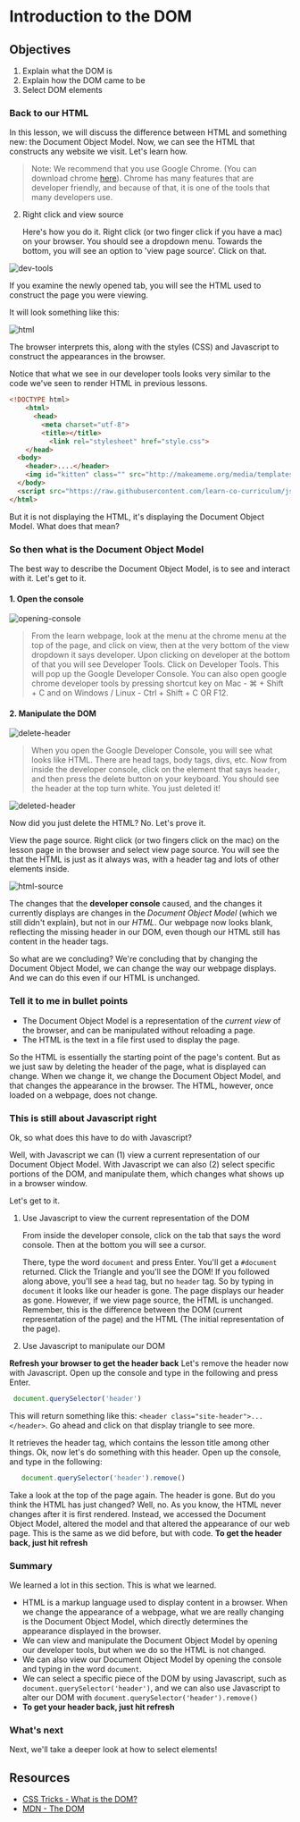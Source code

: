 # Introduction to the DOM

## Objectives

1. Explain what the DOM is
2. Explain how the DOM came to be
3. Select DOM elements

### Back to our HTML

In this lesson, we will discuss the difference between HTML and something new: the Document Object Model. Now, we can see the HTML that constructs any website we visit. Let's learn how.

> Note: We recommend that you use Google Chrome.  (You can download chrome [here](https://www.google.com/chrome/browser/desktop/index.html)). Chrome has many features that are developer friendly, and because of that, it is one of the tools that many developers use.


2. Right click and view source

	Here's how you do it. Right click (or two finger click if you have a mac) on your browser. You should see a dropdown menu. Towards the bottom, you will see an option to 'view page source'. Click on that.  

![dev-tools](https://s3.amazonaws.com/learn-verified/inspect-element.png)


If you examine the newly opened tab, you will see the HTML used to construct the page you were viewing.  

It will look something like this:

![html](https://s3.amazonaws.com/learn-verified/dom-dev-tools.png)

The browser interprets this, along with the styles (CSS) and Javascript to construct the appearances in the browser.  

Notice that what we see in our developer tools looks very similar to the code we've seen to render HTML in previous lessons. 

```html
<!DOCTYPE html>
	<html>
	  <head>
	    <meta charset="utf-8">
	    <title></title>
	      <link rel="stylesheet" href="style.css">
  	</head>
  <body>
    <header>....</header>
    <img id="kitten" class="" src="http://makeameme.org/media/templates/120/grumpy_cat.jpg" alt="" width="120" height="120">
  </body>
  <script src="https://raw.githubusercontent.com/learn-co-curriculum/js-and-the-web/master/spin.js" charset="utf-8"></script>
</html>

```

But it is not displaying the HTML, it's displaying the Document Object Model. What does that mean?

### So then what is the Document Object Model

The best way to describe the Document Object Model, is to see and interact with it. Let's get to it.

#### 1. Open the console 

![opening-console](https://s3.amazonaws.com/learn-verified/opening-console.gif)
	
> From the learn webpage, look at the menu at the chrome menu at the top of the page, and click on view, then at the very bottom of the view dropdown it says developer. Upon clicking on developer at the bottom of that you will see Developer Tools. Click on Developer Tools. This will pop up the Google Developer Console. You can also open google chrome developer tools by pressing shortcut key on Mac - ⌘ + Shift + C and on Windows / Linux - Ctrl + Shift + C OR F12.

#### 2. Manipulate the DOM

![delete-header](http://web-dev-readme-photos.s3.amazonaws.com/js/header-click.png)

> When you open the Google Developer Console, you will see what looks like HTML. There are head tags, body tags, divs, etc. Now from inside the developer console, click on the element that says `header`, and then press the delete button on your keyboard. You should see the header at the top turn white. You just deleted it!

![deleted-header](http://web-dev-readme-photos.s3.amazonaws.com/js/deleted-header.png)

Now did you just delete the HTML? No. Let's prove it. 

View the page source. Right click (or two fingers click on the mac) on the lesson page in the browser and select view page source. You will see the that the HTML is just as it always was, with a header tag and lots of other elements inside.  

![html-source](https://s3.amazonaws.com/learn-verified/html-javascript-lesson.png)

The changes that the **developer console** caused, and the changes it currently displays are changes in the *Document Object Model* (which we still didn't explain), but not in our *HTML*. Our webpage now looks blank, reflecting the missing header in our DOM, even though our HTML still has content in the header tags.  

So what are we concluding? We're concluding that by changing the Document Object Model, we can change the way our webpage displays. And we can do this even if our HTML is unchanged.  

### Tell it to me in bullet points

  * The Document Object Model is a representation of the *current view* of the browser, and can be manipulated without reloading a page.  
  * The HTML is the text in a file first used to display the page.

So the HTML is essentially the starting point of the page's content. But as we just saw by deleting the header of the page, what is displayed can change. When we change it, we change the Document Object Model, and that changes the appearance in the browser. The HTML, however, once loaded on a webpage, does not change.  

### This is still about Javascript right

Ok, so what does this have to do with Javascript?  

Well, with Javascript we can (1) view a current representation of our Document Object Model. With Javascript we can also (2) select specific portions of the DOM, and manipulate them, which changes what shows up in a browser window. 

Let's get to it. 

1. Use Javascript to view the current representation of the DOM

	From inside the developer console, click on the tab that says the word console. Then at the bottom you will see a cursor.  
	
	There, type the word `document` and press Enter. You'll get a `#document` returned. Click the Triangle and you'll see the DOM! If you followed along above, you'll see a `head` tag, but no `header` tag. So by typing in `document` it looks like our header is gone. The page displays our header as gone. However, if we view page source, the HTML is unchanged. Remember, this is the difference between the DOM (current representation of the page) and the HTML (The initial representation of the page).

2. Use Javascript to manipulate our DOM

**Refresh your browser to get the header back** Let's remove the header now with Javascript. Open up the console and type in the following and press Enter.

  ```javascript
   document.querySelector('header')
  ```
  
This will return something like this: `<header class="site-header">...</header>`. Go ahead and click on that display triangle to see more.

It retrieves the header tag, which contains the lesson title among other things. Ok, now let's do something with this header. Open up the console, and type in the following:

```javascript
   document.querySelector('header').remove()
```

Take a look at the top of the page again. The header is gone. But do you think the HTML has just changed? Well, no. As you know, the HTML never changes after it is first rendered. Instead, we accessed the Document Object Model, altered the model and that altered the appearance of our web page. This is the same as we did before, but with code. **To get the header back, just hit refresh**

### Summary

We learned a lot in this section. This is what we learned.  

* HTML is a markup language used to display content in a browser. When we change the appearance of a webpage, what we are really changing is the Document Object Model, which directly determines the appearance displayed in the browser.  
* We can view and manipulate the Document Object Model by opening our developer tools, but when we do so the HTML is not changed.  
* We can also view our Document Object Model by opening the console and typing in the word `document`.
* We can select a specific piece of the DOM by using Javascript, such as `document.querySelector('header')`, and we can also use Javascript to alter our DOM with `document.querySelector('header').remove()`
* **To get your header back, just hit refresh**


### What's next 

Next, we'll take a deeper look at how to select elements!

## Resources

- [CSS Tricks - What is the DOM?](https://css-tricks.com/dom/)
- [MDN - The DOM](https://developer.mozilla.org/en-US/docs/Web/API/Document_Object_Model/Introduction)

